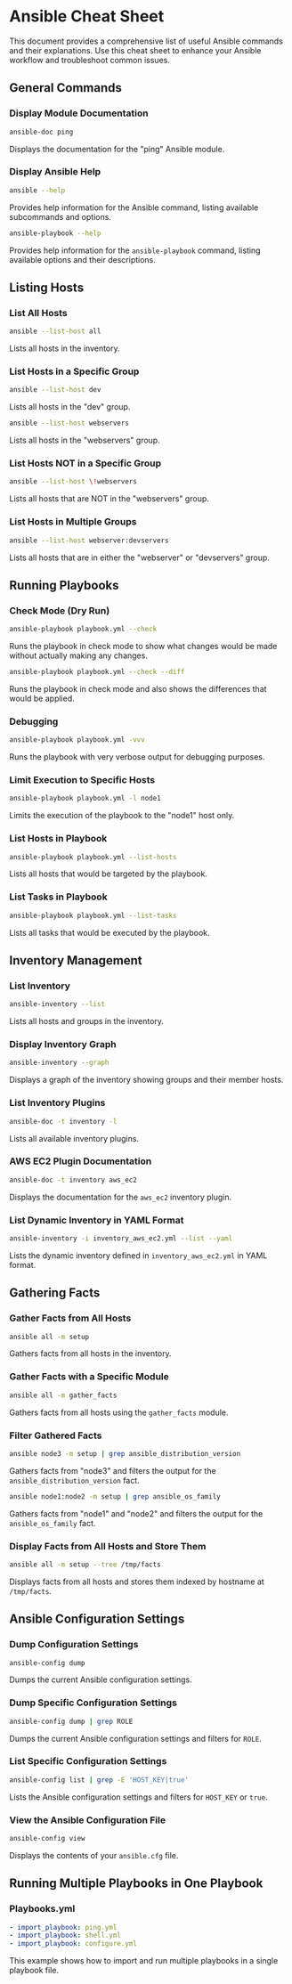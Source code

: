 # Ansible Cheat Sheet

This document provides a comprehensive list of useful Ansible commands and their explanations. Use this cheat sheet to enhance your Ansible workflow and troubleshoot common issues.

## General Commands
### Display Module Documentation

```bash
ansible-doc ping
```
Displays the documentation for the "ping" Ansible module.

### Display Ansible Help

```bash
ansible --help
```
Provides help information for the Ansible command, listing available subcommands and options.

```bash
ansible-playbook --help
```
Provides help information for the `ansible-playbook` command, listing available options and their descriptions.

## Listing Hosts
### List All Hosts

```bash
ansible --list-host all
```
Lists all hosts in the inventory.

### List Hosts in a Specific Group

```bash
ansible --list-host dev
```
Lists all hosts in the "dev" group.

```bash
ansible --list-host webservers
```
Lists all hosts in the "webservers" group.

### List Hosts NOT in a Specific Group

```bash
ansible --list-host \!webservers
```
Lists all hosts that are NOT in the "webservers" group.

### List Hosts in Multiple Groups

```bash
ansible --list-host webserver:devservers
```
Lists all hosts that are in either the "webserver" or "devservers" group.

## Running Playbooks

### Check Mode (Dry Run)

```bash
ansible-playbook playbook.yml --check
```
Runs the playbook in check mode to show what changes would be made without actually making any changes.

```bash
ansible-playbook playbook.yml --check --diff
```
Runs the playbook in check mode and also shows the differences that would be applied.

### Debugging

```bash
ansible-playbook playbook.yml -vvv
```
Runs the playbook with very verbose output for debugging purposes.

### Limit Execution to Specific Hosts

```bash
ansible-playbook playbook.yml -l node1
```
Limits the execution of the playbook to the "node1" host only.

### List Hosts in Playbook

```bash
ansible-playbook playbook.yml --list-hosts
```
Lists all hosts that would be targeted by the playbook.

### List Tasks in Playbook

```bash
ansible-playbook playbook.yml --list-tasks
```
Lists all tasks that would be executed by the playbook.

## Inventory Management

### List Inventory

```bash
ansible-inventory --list
```
Lists all hosts and groups in the inventory.

### Display Inventory Graph

```bash
ansible-inventory --graph
```
Displays a graph of the inventory showing groups and their member hosts.

### List Inventory Plugins

```bash
ansible-doc -t inventory -l
```
Lists all available inventory plugins.

### AWS EC2 Plugin Documentation

```bash
ansible-doc -t inventory aws_ec2
```
Displays the documentation for the `aws_ec2` inventory plugin.

### List Dynamic Inventory in YAML Format

```bash
ansible-inventory -i inventory_aws_ec2.yml --list --yaml
```
Lists the dynamic inventory defined in `inventory_aws_ec2.yml` in YAML format.

## Gathering Facts

### Gather Facts from All Hosts

```bash
ansible all -m setup
```
Gathers facts from all hosts in the inventory.

### Gather Facts with a Specific Module

```bash
ansible all -m gather_facts
```
Gathers facts from all hosts using the `gather_facts` module.

### Filter Gathered Facts

```bash
ansible node3 -m setup | grep ansible_distribution_version
```
Gathers facts from "node3" and filters the output for the `ansible_distribution_version` fact.

```bash
ansible node1:node2 -m setup | grep ansible_os_family
```
Gathers facts from "node1" and "node2" and filters the output for the `ansible_os_family` fact.

### Display Facts from All Hosts and Store Them

```bash
ansible all -m setup --tree /tmp/facts
```
Displays facts from all hosts and stores them indexed by hostname at `/tmp/facts`.

## Ansible Configuration Settings

### Dump Configuration Settings

```bash
ansible-config dump
```
Dumps the current Ansible configuration settings.

### Dump Specific Configuration Settings

```bash
ansible-config dump | grep ROLE
```
Dumps the current Ansible configuration settings and filters for `ROLE`.

### List Specific Configuration Settings

```bash
ansible-config list | grep -E 'HOST_KEY|true'
```
Lists the Ansible configuration settings and filters for `HOST_KEY` or `true`.

### View the Ansible Configuration File

```bash
ansible-config view
```
Displays the contents of your `ansible.cfg` file.

## Running Multiple Playbooks in One Playbook

### Playbooks.yml

```yaml
- import_playbook: ping.yml
- import_playbook: shell.yml
- import_playbook: configure.yml
```
This example shows how to import and run multiple playbooks in a single playbook file.
